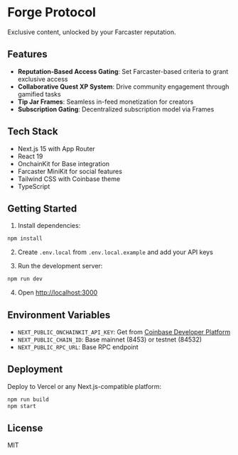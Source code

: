 # Forge Protocol

Exclusive content, unlocked by your Farcaster reputation.

## Features

- **Reputation-Based Access Gating**: Set Farcaster-based criteria to grant exclusive access
- **Collaborative Quest XP System**: Drive community engagement through gamified tasks
- **Tip Jar Frames**: Seamless in-feed monetization for creators
- **Subscription Gating**: Decentralized subscription model via Frames

## Tech Stack

- Next.js 15 with App Router
- React 19
- OnchainKit for Base integration
- Farcaster MiniKit for social features
- Tailwind CSS with Coinbase theme
- TypeScript

## Getting Started

1. Install dependencies:
```bash
npm install
```

2. Create `.env.local` from `.env.local.example` and add your API keys

3. Run the development server:
```bash
npm run dev
```

4. Open [http://localhost:3000](http://localhost:3000)

## Environment Variables

- `NEXT_PUBLIC_ONCHAINKIT_API_KEY`: Get from [Coinbase Developer Platform](https://portal.cdp.coinbase.com/)
- `NEXT_PUBLIC_CHAIN_ID`: Base mainnet (8453) or testnet (84532)
- `NEXT_PUBLIC_RPC_URL`: Base RPC endpoint

## Deployment

Deploy to Vercel or any Next.js-compatible platform:

```bash
npm run build
npm start
```

## License

MIT
